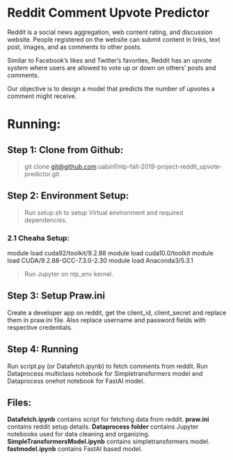 # Reddit Comment Upvote Predictor

Reddit is a social news aggregation, web content rating, and discussion website. People registered on the website can submit content in links, text post, images, and as comments to other posts.

Similar to Facebook’s likes and Twitter’s  favorites, Reddit has an upvote system where users are allowed to vote up or down on others’ posts and comments.

Our objective is to design a model that predicts the number of upvotes a comment might receive.

# Running:

## Step 1: Clone from Github:

> git clone git@github.com:uabinf/nlp-fall-2019-project-reddit_upvote-predictor.git

## Step 2: Environment Setup:

> Run setup.sh to setup Virtual environment and required dependencies.

### 2.1 Cheaha Setup:

module load cuda92/toolkit/9.2.88
module load cuda10.0/toolkit
module load CUDA/9.2.88-GCC-7.3.0-2.30
module load Anaconda3/5.3.1

> Run Jupyter on nlp_env kernel.

## Step 3: Setup Praw.ini

Create a developer app on reddit, get the client_id, client_secret and replace them in praw.ini file. Also replace username and password fields with respective credentials.

## Step 4: Running

Run script.py (or Datafetch.ipynb) to fetch comments from reddit. Run Dataprocess multiclass notebook for Simpletransformers model and Dataprocess onehot notebook for FastAI model.

## Files:

**Datafetch.ipynb** contains script for fetching data from reddit.
**praw.ini** contains reddit setup details.
**Dataprocess folder** contains Jupyter notebooks used for data cleaning and organizing.
**SimpleTransformersModel.ipynb** contains simpletransformers model.
**fastmodel.ipynb** contains FastAI based model.



